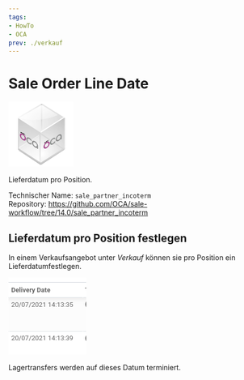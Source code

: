 ```yaml
---
tags:
- HowTo
- OCA
prev: ./verkauf
---
```

# Sale Order Line Date
![icon_oca_app](assets/icon_oca_app.png)

Lieferdatum pro Position.

Technischer Name: `sale_partner_incoterm`\
Repository: <https://github.com/OCA/sale-workflow/tree/14.0/sale_partner_incoterm>

## Lieferdatum pro Position festlegen

In einem Verkaufsangebot unter *Verkauf* können sie pro Position ein Lieferdatumfestlegen.

![](assets/Sale%20Order%20Line%20Date%20Delivery%20Date.png)

Lagertransfers werden auf dieses Datum terminiert.
